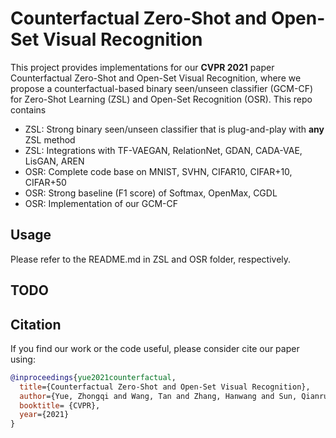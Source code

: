 # Counterfactual Zero-Shot and Open-Set Visual Recognition

This project provides implementations for our **CVPR 2021** paper Counterfactual Zero-Shot and Open-Set Visual Recognition, where we propose a counterfactual-based binary seen/unseen classifier (GCM-CF) for Zero-Shot Learning (ZSL) and Open-Set Recognition (OSR). This repo contains

- ZSL: Strong binary seen/unseen classifier that is plug-and-play with **any** ZSL method
- ZSL: Integrations with TF-VAEGAN, RelationNet, GDAN, CADA-VAE, LisGAN, AREN
- OSR: Complete code base on MNIST, SVHN, CIFAR10, CIFAR+10, CIFAR+50
- OSR: Strong baseline (F1 score) of Softmax, OpenMax, CGDL
- OSR: Implementation of our GCM-CF

## Usage

Please refer to the README.md in ZSL and OSR folder, respectively.

## TODO

## Citation

If you find our work or the code useful, please consider cite our paper using:

```bibtex
@inproceedings{yue2021counterfactual,
  title={Counterfactual Zero-Shot and Open-Set Visual Recognition},
  author={Yue, Zhongqi and Wang, Tan and Zhang, Hanwang and Sun, Qianru and Hua, Xian-Sheng},
  booktitle= {CVPR},
  year={2021}
}
```